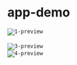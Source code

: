 # app-demo



<code>![1-preview](https://user-images.githubusercontent.com/87497469/197793775-fff74011-59ae-436a-90ca-bdd02c49bf02.png)</code><br><br />
<code>![3-preview](https://user-images.githubusercontent.com/87497469/197793704-960006fd-87e1-4e11-bd81-3746b49e70e4.png)</code><br />
<code>![4-preview](https://user-images.githubusercontent.com/87497469/197793690-e68fd275-ca14-4324-90a3-c8e4c4ddc0a8.png)</code>

